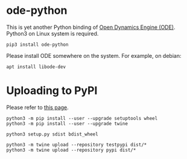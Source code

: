 # ode-python

This is yet another Python binding of [Open Dynamics Engine (ODE)](https://www.ode.org/). Python3 on Linux system is required.

	pip3 install ode-python

Please install ODE somewhere on the system. For example, on debian:

	apt install libode-dev

# Uploading to PyPI

Please refer to [this page](https://packaging.python.org/tutorials/packaging-projects/).

	python3 -m pip install --user --upgrade setuptools wheel
	python3 -m pip install --user --upgrade twine
	
	python3 setup.py sdist bdist_wheel
	
	python3 -m twine upload --repository testpypi dist/*
	python3 -m twine upload --repository pypi dist/*
